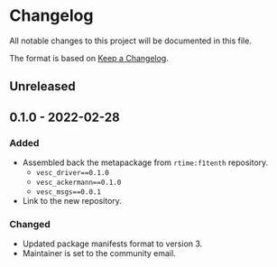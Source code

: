 # Changelog
All notable changes to this project will be documented in this file.

The format is based on [Keep a Changelog](http://keepachangelog.com/).

## Unreleased
## 0.1.0 - 2022-02-28
### Added
- Assembled back the metapackage from `rtime:f1tenth` repository.
    - `vesc_driver==0.1.0`
    - `vesc_ackermann==0.1.0`
    - `vesc_msgs==0.0.1`
- Link to the new repository.

### Changed
- Updated package manifests format to version 3.
- Maintainer is set to the community email.


